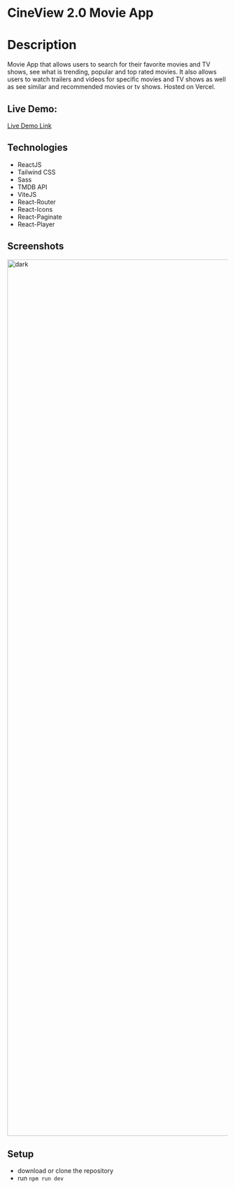 # CineView 2.0 Movie App

# Description
Movie App that allows users to search for their favorite movies and TV shows, see what is trending, popular and top rated movies. It also allows users to watch trailers and videos for specific movies and TV shows as well as see similar and recommended movies or tv shows. Hosted on Vercel.

## Live Demo:
[Live Demo Link](https://cine-view-2-0-movie-app.vercel.app/)

## Technologies
- ReactJS
- Tailwind CSS
- Sass
- TMDB API
- ViteJS
- React-Router
- React-Icons
- React-Paginate
- React-Player

## Screenshots
<div>
  <img src="src/assests/cineview2.png" alt="dark" style="width:2000px;"/>
</div>


## Setup
- download or clone the repository
- run `npm run dev`
